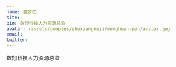 ```yaml
---
name: 潘梦欢
site:
bio: 数翔科技人力资源总监
avatar: /assets/peoples/shuxiangkeji/menghuan-pan/avatar.jpg
email: 
twitter: 
---
```

数翔科技人力资源总监
